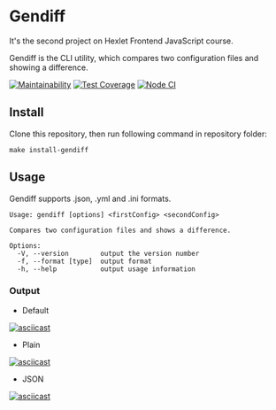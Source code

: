# Gendiff
It's the second project on Hexlet Frontend JavaScript course.

Gendiff is the CLI utility, which compares two configuration files and showing a difference.

[![Maintainability](https://api.codeclimate.com/v1/badges/a6217faa155aae4f1a49/maintainability)](https://codeclimate.com/github/Deim-Sha/frontend-project-lvl2/maintainability)
[![Test Coverage](https://api.codeclimate.com/v1/badges/a6217faa155aae4f1a49/test_coverage)](https://codeclimate.com/github/Deim-Sha/frontend-project-lvl2/test_coverage)
[![Node CI](https://github.com/Deim-Sha/frontend-project-lvl2/workflows/Node%20CI/badge.svg)](https://github.com/Deim-Sha/frontend-project-lvl2/actions)

## Install
Clone this repository, then run following command in repository folder:

`make install-gendiff`

## Usage
Gendiff supports .json, .yml and .ini formats.
```
Usage: gendiff [options] <firstConfig> <secondConfig>

Compares two configuration files and shows a difference.

Options:
  -V, --version        output the version number
  -f, --format [type]  output format
  -h, --help           output usage information
```
### Output
* Default

[![asciicast](https://asciinema.org/a/gm8bXJiZoyvzmOfPSRIrKdkaS.svg)](https://asciinema.org/a/gm8bXJiZoyvzmOfPSRIrKdkaS)

* Plain

[![asciicast](https://asciinema.org/a/jWAT8IrXXhP3Ly9B0RPG1PRVR.svg)](https://asciinema.org/a/jWAT8IrXXhP3Ly9B0RPG1PRVR)

* JSON

[![asciicast](https://asciinema.org/a/vXgmB0h0SpdszXuDKDJLDZAr9.svg)](https://asciinema.org/a/vXgmB0h0SpdszXuDKDJLDZAr9)